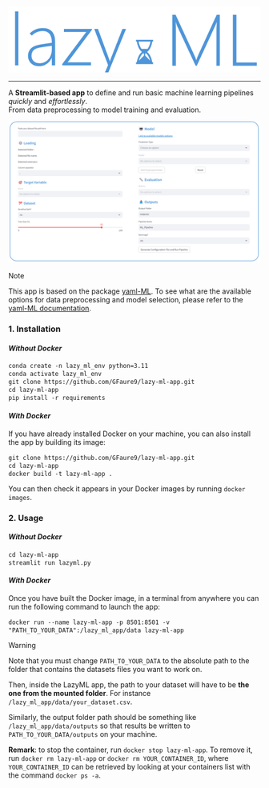 ![Logo](resources/logo.png)

---

A **Streamlit-based app** to define and run basic machine learning pipelines *quickly* and *effortlessly*.\
From data preprocessing to model training and evaluation.

![AppScreenshot](resources/img_app.png)

> [!NOTE]
> This app is based on the package [yaml-ML](https://github.com/GFaure9/yaml-ML).
> To see what are the available options for data preprocessing and model selection, please refer to the
> [yaml-ML documentation](https://gfaure9.github.io/yaml-ML/).

### 1. Installation

#### *Without Docker*

````commandline
conda create -n lazy_ml_env python=3.11
conda activate lazy_ml_env
git clone https://github.com/GFaure9/lazy-ml-app.git
cd lazy-ml-app
pip install -r requirements
````

#### *With Docker*

If you have already installed Docker on your machine, you can also install the app by building
its image:

```commandline
git clone https://github.com/GFaure9/lazy-ml-app.git
cd lazy-ml-app
docker build -t lazy-ml-app .
```

You can then check it appears in your Docker images by running `docker images`.

### 2. Usage

#### *Without Docker*

```commandline
cd lazy-ml-app
streamlit run lazyml.py
```

#### *With Docker*

Once you have built the Docker image, in a terminal from anywhere you can run the following command to
launch the app:

```commandline
docker run --name lazy-ml-app -p 8501:8501 -v "PATH_TO_YOUR_DATA":/lazy_ml_app/data lazy-ml-app
```

> [!WARNING]
> Note that you must change `PATH_TO_YOUR_DATA` to the absolute path to the folder
> that contains the datasets files you want to work on.
> 
> Then, inside the LazyML app, the path to your dataset will have to be **the one 
> from the mounted folder**. For instance `/lazy_ml_app/data/your_dataset.csv`.
> 
> Similarly, the output folder path should be something like `/lazy_ml_app/data/outputs` 
> so that results be written to `PATH_TO_YOUR_DATA/outputs` on your machine.

**Remark**: to stop the container, run `docker stop lazy-ml-app`. To remove it,
run `docker rm lazy-ml-app` or `docker rm YOUR_CONTAINER_ID`, where `YOUR_CONTAINER_ID` can
be retrieved by looking at your containers list with the command `docker ps -a`.
